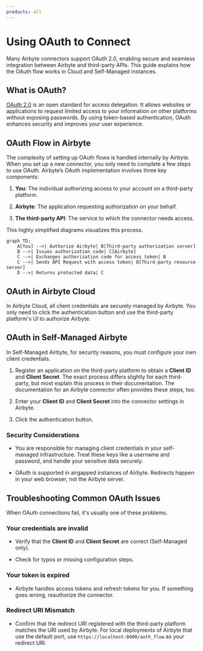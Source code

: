 ```yaml
---
products: all
---
```


# Using OAuth to Connect

Many Airbyte connectors support OAuth 2.0, enabling secure and seamless integration between Airbyte and third-party APIs. This guide explains how the OAuth flow works in Cloud and Self-Managed instances.

## What is OAuth?

[OAuth 2.0](https://oauth.net/2/) is an open standard for access delegation. It allows websites or applications to request limited access to your information on other platforms without exposing passwords. By using token-based authentication, OAuth enhances security and improves your user experience.

## OAuth Flow in Airbyte

The complexity of setting up OAuth flows is handled internally by Airbyte. When you set up a new connector, you only need to complete a few steps to use OAuth. Airbyte’s OAuth implementation involves three key components:

1. **You**: The individual authorizing access to your account on a third-party platform.

2. **Airbyte**: The application requesting authorization on your behalf.

3. **The third-party API**: The service to which the connector needs access.

This highly simplified diagrams visualizes this process.

```mermaid
graph TD;
    A[You] -->| Authorize Airbyte| B[Third-party authorization server]
    B -->| Issues authorization code| C[Airbyte]
    C -->| Exchanges authorization code for access token| B
    C -->| Sends API Request with access token| D[Third-party resource server]
    D -->| Returns protected data| C
```

## OAuth in Airbyte Cloud

In Airbyte Cloud, all client credentials are securely managed by Airbyte. You only need to click the authentication button and use the third-party platform's UI to authorize Airbyte.

## OAuth in Self-Managed Airbyte

In Self-Managed Airbyte, for security reasons, you must configure your own client credentials.

1. Register an application on the third-party platform to obtain a **Client ID** and **Client Secret**. The exact process differs slightly for each third-party, but most explain this process in their documentation. The documentation for an Airbyte connector often provides these steps, too.

2. Enter your **Client ID** and **Client Secret** into the connector settings in Airbyte.

3. Click the authentication button.

### Security Considerations

- You are responsible for managing client credentials in your self-managed infrastructure. Treat these keys like a username and password, and handle your sensitive data securely.

- OAuth is supported in airgapped instances of Airbyte. Redirects happen in your web browser, not the Airbyte server.

## Troubleshooting Common OAuth Issues

When OAuth connections fail, it's usually one of these problems.

### Your credentials are invalid

- Verify that the **Client ID** and **Client Secret** are correct (Self-Managed only).

- Check for typos or missing configuration steps.

### Your token is expired

- Airbyte handles access tokens and refresh tokens for you. If something goes wrong, reauthorize the connector.

### Redirect URI Mismatch

- Confirm that the redirect URI registered with the third-party platform matches the URI used by Airbyte. For local deployments of Airbyte that use the default port, use `https://localhost:8000/auth_flow` as your redirect URI.
